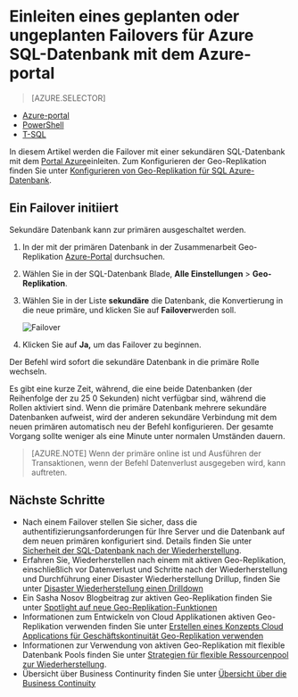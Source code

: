 <properties 
    pageTitle="Einleiten einen geplanten oder ungeplanten Failover für Azure SQL-Datenbank mit dem Portal Azure | Microsoft Azure" 
    description="Einleiten eines geplanten oder ungeplanten Failovers für Azure SQL-Datenbank mit dem Azure-portal" 
    services="sql-database" 
    documentationCenter="" 
    authors="stevestein" 
    manager="jhubbard" 
    editor=""/>

<tags
    ms.service="sql-database"
    ms.devlang="NA"
    ms.topic="article"
    ms.tgt_pltfrm="NA"
    ms.workload="data-management" 
    ms.date="08/29/2016"
    ms.author="sstein"/>

# <a name="initiate-a-planned-or-unplanned-failover-for-azure-sql-database-with-the-azure-portal"></a>Einleiten eines geplanten oder ungeplanten Failovers für Azure SQL-Datenbank mit dem Azure-portal


> [AZURE.SELECTOR]
- [Azure-portal](sql-database-geo-replication-failover-portal.md)
- [PowerShell](sql-database-geo-replication-failover-powershell.md)
- [T-SQL](sql-database-geo-replication-failover-transact-sql.md)


In diesem Artikel werden die Failover mit einer sekundären SQL-Datenbank mit dem [Portal Azure](http://portal.azure.com)einleiten. Zum Konfigurieren der Geo-Replikation finden Sie unter [Konfigurieren von Geo-Replikation für SQL Azure-Datenbank](sql-database-geo-replication-portal.md).


## <a name="initiate-a-failover"></a>Ein Failover initiiert

Sekundäre Datenbank kann zur primären ausgeschaltet werden.  

1. In der mit der primären Datenbank in der Zusammenarbeit Geo-Replikation [Azure-Portal](http://portal.azure.com) durchsuchen.
2. Wählen Sie in der SQL-Datenbank Blade, **Alle Einstellungen** > **Geo-Replikation**.
3. Wählen Sie in der Liste **sekundäre** die Datenbank, die Konvertierung in die neue primäre, und klicken Sie auf **Failover**werden soll.

    ![Failover][2]

4. Klicken Sie auf **Ja,** um das Failover zu beginnen.

Der Befehl wird sofort die sekundäre Datenbank in die primäre Rolle wechseln. 

Es gibt eine kurze Zeit, während, die eine beide Datenbanken (der Reihenfolge der zu 25 0 Sekunden) nicht verfügbar sind, während die Rollen aktiviert sind. Wenn die primäre Datenbank mehrere sekundäre Datenbanken aufweist, wird der anderen sekundäre Verbindung mit dem neuen primären automatisch neu der Befehl konfigurieren. Der gesamte Vorgang sollte weniger als eine Minute unter normalen Umständen dauern. 

>[AZURE.NOTE] Wenn der primäre online ist und Ausführen der Transaktionen, wenn der Befehl Datenverlust ausgegeben wird, kann auftreten.


## <a name="next-steps"></a>Nächste Schritte   

- Nach einem Failover stellen Sie sicher, dass die authentifizierungsanforderungen für Ihre Server und die Datenbank auf dem neuen primären konfiguriert sind. Details finden Sie unter [Sicherheit der SQL-Datenbank nach der Wiederherstellung](sql-database-geo-replication-security-config.md).
- Erfahren Sie, Wiederherstellen nach einem mit aktiven Geo-Replikation, einschließlich vor Datenverlust und Schritte nach der Wiederherstellung und Durchführung einer Disaster Wiederherstellung Drillup, finden Sie unter [Disaster Wiederherstellung einen Drilldown](sql-database-disaster-recovery.md)
- Ein Sasha Nosov Blogbeitrag zur aktiven Geo-Replikation finden Sie unter [Spotlight auf neue Geo-Replikation-Funktionen](https://azure.microsoft.com/blog/spotlight-on-new-capabilities-of-azure-sql-database-geo-replication/)
- Informationen zum Entwickeln von Cloud Applikationen aktiven Geo-Replikation verwenden finden Sie unter [Erstellen eines Konzepts Cloud Applications für Geschäftskontinuität Geo-Replikation verwenden](sql-database-designing-cloud-solutions-for-disaster-recovery.md)
- Informationen zur Verwendung von aktiven Geo-Replikation mit flexible Datenbank Pools finden Sie unter [Strategien für flexible Ressourcenpool zur Wiederherstellung](sql-database-disaster-recovery-strategies-for-applications-with-elastic-pool.md).
- Übersicht über Business Continurity finden Sie unter [Übersicht über die Business Continuity](sql-database-business-continuity.md)




<!--Image references-->
[1]: ./media/sql-database-geo-replication-failover-portal/failover.png
[2]: ./media/sql-database-geo-replication-failover-portal/secondaries.png
